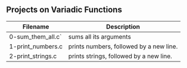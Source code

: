 ## Projects on Variadic Functions
| Filename | Description |
|----------|------------|
| 0-sum_them_all.c` | sums all its arguments |
| 1-print_numbers.c | prints numbers, followed by a new line. |
| 2-print_strings.c | prints strings, followed by a new line. |